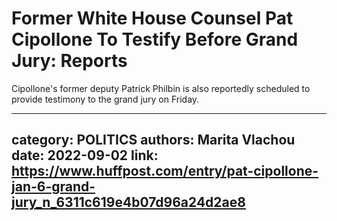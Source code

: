 # Former White House Counsel Pat Cipollone To Testify Before Grand Jury: Reports

Cipollone's former deputy Patrick Philbin is also reportedly scheduled to provide testimony to the grand jury on Friday.

---
category: POLITICS
authors: Marita Vlachou
date: 2022-09-02
link: https://www.huffpost.com/entry/pat-cipollone-jan-6-grand-jury_n_6311c619e4b07d96a24d2ae8
---
